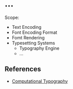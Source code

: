 # ...

Scope:
- Text Encoding
- Font Encoding Format
- Fomt Rendering
- Typesetting Systems
  - Typography Engine
  - ...

## References

- [Computational Typography](https://righteous-guardian-68f.notion.site/Computational-Typography-1bec0f5171ec80bf8b97ce4e22dd3030?pvs=4)
